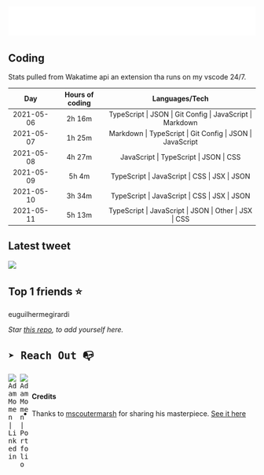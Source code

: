 
![test image size](/assets/welcome_message.gif)

## Coding
Stats pulled from Wakatime api an extension tha runs on my vscode 24/7.

|Day|Hours of coding|Languages/Tech|
|:-:|:-:|:-:|
|2021-05-06|2h 16m|TypeScript &#124; JSON &#124; Git Config &#124; JavaScript &#124; Markdown|
|2021-05-07|1h 25m|Markdown &#124; TypeScript &#124; Git Config &#124; JSON &#124; JavaScript|
|2021-05-08|4h 27m|JavaScript &#124; TypeScript &#124; JSON &#124; CSS|
|2021-05-09|5h 4m|TypeScript &#124; JavaScript &#124; CSS &#124; JSX &#124; JSON|
|2021-05-10|3h 34m|TypeScript &#124; JavaScript &#124; CSS &#124; JSX &#124; JSON|
|2021-05-11|5h 13m|TypeScript &#124; JavaScript &#124; JSON &#124; Other &#124; JSX &#124; CSS|

## Latest tweet
[<img src="<tweet-image-url>" width="400">](<tweet-url>)

## Top 1 friends ⭐️
euguilhermegirardi

*Star [this repo](https://github.com/AdamMomen/AdamMomen), to add yourself here.*


<samp>

## ➤ Reach Out :mailbox_with_no_mail:

>
  <a href="https://www.linkedin.com/in/adam-momen-99596275/">
     <img align="left" alt="Adam Momen | Linkedin" width="24px" src="./assets/Linkedin.svg" />
   </a>

   <a href="https://adammomen.com/">
     <img align="left" alt="Adam Momen | Portfolio" width="24px" src="./assets/web.svg" />
   </a>

</samp>

<br>

#### Credits
* Thanks to [mscoutermarsh](https://github.com/mscoutermarsh) for sharing his masterpiece. [See it here](https://github.com/mscoutermarsh/mscoutermarsh)